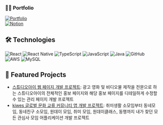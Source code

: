 
### 🙍‍♂️ Portfolio
[![Portfolio](https://img.shields.io/badge/Portfolio-000000?style=for-the-badge&logo=About.me&logoColor=white)](https://oasis-animal-902.notion.site/17c75628b74680918df8eac05b06acca)<br/>
[![Notion](https://img.shields.io/badge/Notion-000000?style=for-the-badge&logo=notion&logoColor=white)](https://oasis-animal-902.notion.site/17c75628b74680918df8eac05b06acca)

## 🛠 Technologies
![React](https://img.shields.io/badge/React-20232A?style=for-the-badge&logo=react&logoColor=61DAFB)
![React Native](https://img.shields.io/badge/React%20Native-20232A?style=for-the-badge&logo=react&logoColor=61DAFB)
![TypeScript](https://img.shields.io/badge/TypeScript-007ACC?style=for-the-badge&logo=typescript&logoColor=white)
![JavaScript](https://img.shields.io/badge/JavaScript-F7DF1E?style=for-the-badge&logo=javascript&logoColor=black)
![Java](https://img.shields.io/badge/Java-007396?style=for-the-badge&logo=java&logoColor=white)
![GitHub](https://img.shields.io/badge/GitHub-181717?style=for-the-badge&logo=github&logoColor=white)
![AWS](https://img.shields.io/badge/AWS-232F3E?style=for-the-badge&logo=amazon-aws&logoColor=white)
![MySQL](https://img.shields.io/badge/MySQL-4479A1?style=for-the-badge&logo=mysql&logoColor=white)

## 🚀 Featured Projects
- [스튜디오아이 웹 페이지 개발 프로젝트](https://github.com/STUDIO-EYE/STUDIO-EYE-WEB-PROMOTION): 광고 영화 및 비디오물 제작을 전문으로 하는 스튜디오아이의 전체적인 홍보 페이지와 해당 홍보 페이지를 디테일하게 수정할 수 있는 관리 페이지 개발 프로젝트 
- [kiwes 글로벌 문화 교류 커뮤니티 앱 개발 프로젝트](https://github.com/Ki-We/kiwes_front): 취미생활 소모임부터 동네모임, 동네친구 소모임, 원데이 모임, 취미 모임,
원데이클래스, 동행까지 내가 찾던 모든 관심사 모임 어플리케이션 개발 프로젝트
